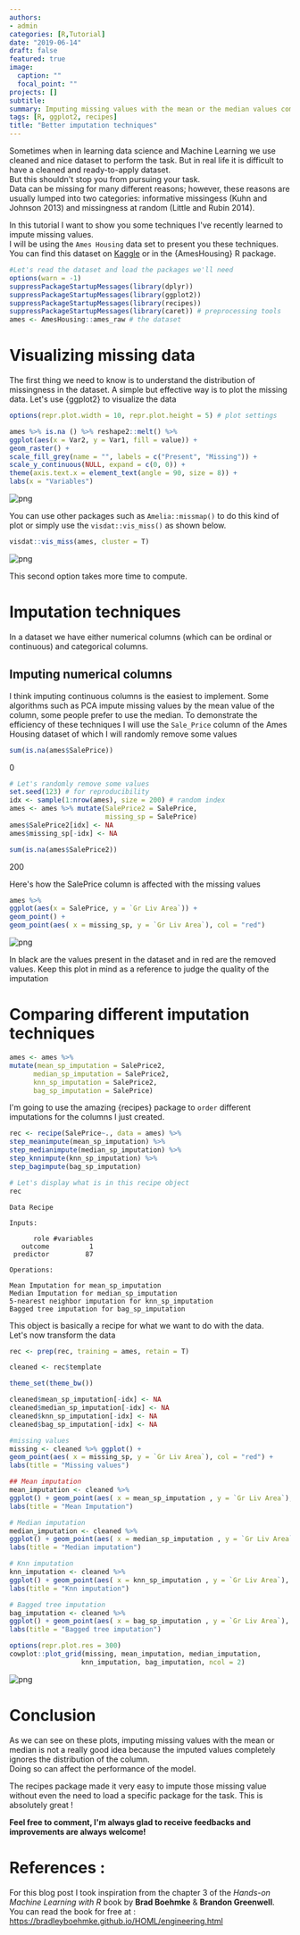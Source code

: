 ```yaml
---
authors:
- admin
categories: [R,Tutorial]
date: "2019-06-14"
draft: false
featured: true
image:
  caption: ""
  focal_point: ""
projects: []
subtitle: 
summary: Imputing missing values with the mean or the median values completely ignores the distribution of your column and can lead to weaker models. Thanks to  the #recipes #Rstats package, imputing missing values with #ML algorithms such as #knn or #treebased algorithms is really really easy.
tags: [R, ggplot2, recipes]
title: "Better imputation techniques"
---
```


Sometimes when in learning data science and Machine Learning we use cleaned and nice dataset to perform the task. But in real life it is difficult to have a cleaned and ready-to-apply dataset.  
But this shouldn't stop you from pursuing your task.  
Data can be missing for many different reasons; however, these reasons are usually lumped into two categories: informative missingess (Kuhn and Johnson 2013) and missingness at random (Little and Rubin 2014).  
  
    
In this tutorial I want to show you some techniques I've recently learned to impute missing values.  
I will be using the `Ames Housing` data set to present you these techniques. You can find this dataset on [Kaggle](https://www.kaggle.com/c/house-prices-advanced-regression-techniques) or in the {AmesHousing} R package.


```R
#Let's read the dataset and load the packages we'll need
options(warn = -1)
suppressPackageStartupMessages(library(dplyr))
suppressPackageStartupMessages(library(ggplot2))
suppressPackageStartupMessages(library(recipes))
suppressPackageStartupMessages(library(caret)) # preprocessing tools
ames <- AmesHousing::ames_raw # the dataset
```

# Visualizing missing data

The first thing we need to know is to understand the distribution of missingness in the dataset. A simple but effective way is to plot the missing data. Let's use {ggplot2} to visualize the data


```R
options(repr.plot.width = 10, repr.plot.height = 5) # plot settings

ames %>% is.na () %>% reshape2::melt() %>%
ggplot(aes(x = Var2, y = Var1, fill = value)) +
geom_raster() + 
scale_fill_grey(name = "", labels = c("Present", "Missing")) +
scale_y_continuous(NULL, expand = c(0, 0)) +
theme(axis.text.x = element_text(angle = 90, size = 8)) + 
labs(x = "Variables")
```


![png](output_4_0.png)


You can use other packages such as `Amelia::missmap()` to do this kind of plot or simply use the `visdat::vis_miss()` as shown below.


```R
visdat::vis_miss(ames, cluster = T)
```


![png](output_6_0.png)


This second option takes more time to compute.  
# Imputation techniques
In a dataset we have either numerical columns (which can be ordinal or continuous) and categorical columns.  

## Imputing numerical columns
I think imputing continuous columns is the easiest to implement. Some algorithms such as PCA impute missing values by the mean value of the column, some people prefer to use the median. To demonstrate the efficiency of these techniques I will use the `Sale_Price` column of the Ames Housing dataset of which I will randomly remove some values


```R
sum(is.na(ames$SalePrice))
```


0



```R
# Let's randomly remove some values
set.seed(123) # for reproducibility
idx <- sample(1:nrow(ames), size = 200) # random index
ames <- ames %>% mutate(SalePrice2 = SalePrice, 
                        missing_sp = SalePrice)
ames$SalePrice2[idx] <- NA
ames$missing_sp[-idx] <- NA
```


```R
sum(is.na(ames$SalePrice2))
```


200


Here's how the SalePrice column is affected with the missing values


```R
ames %>%
ggplot(aes(x = SalePrice, y = `Gr Liv Area`)) +
geom_point() + 
geom_point(aes( x = missing_sp, y = `Gr Liv Area`), col = "red")
```


![png](output_12_0.png)


In black are the values present in the dataset and in red are the removed values. Keep this plot in mind as a reference to judge the quality of the imputation

# Comparing different imputation techniques


```R
ames <- ames %>%
mutate(mean_sp_imputation = SalePrice2,
      median_sp_imputation = SalePrice2,
      knn_sp_imputation = SalePrice2,
      bag_sp_imputation = SalePrice)
```

I'm going to use the amazing {recipes} package to `order` different imputations for the columns I just created.


```R
rec <- recipe(SalePrice~., data = ames) %>%
step_meanimpute(mean_sp_imputation) %>%
step_medianimpute(median_sp_imputation) %>%
step_knnimpute(knn_sp_imputation) %>%
step_bagimpute(bag_sp_imputation)
```


```R
# Let's display what is in this recipe object
rec
```


    Data Recipe
    
    Inputs:
    
          role #variables
       outcome          1
     predictor         87
    
    Operations:
    
    Mean Imputation for mean_sp_imputation
    Median Imputation for median_sp_imputation
    5-nearest neighbor imputation for knn_sp_imputation
    Bagged tree imputation for bag_sp_imputation


This object is basically a recipe for what we want to do with the data.  
Let's now transform the data


```R
rec <- prep(rec, training = ames, retain = T)
```


```R
cleaned <- rec$template
```


```R
theme_set(theme_bw())
```


```R
cleaned$mean_sp_imputation[-idx] <- NA
cleaned$median_sp_imputation[-idx] <- NA
cleaned$knn_sp_imputation[-idx] <- NA
cleaned$bag_sp_imputation[-idx] <- NA

#missing values
missing <- cleaned %>% ggplot() + 
geom_point(aes( x = missing_sp, y = `Gr Liv Area`), col = "red") +
labs(title = "Missing values")

## Mean imputation
mean_imputation <- cleaned %>% 
ggplot() + geom_point(aes( x = mean_sp_imputation , y = `Gr Liv Area`), col = "blue") +
labs(title = "Mean Imputation")

# Median imputation
median_imputation <- cleaned %>% 
ggplot() + geom_point(aes( x = median_sp_imputation , y = `Gr Liv Area`), col = "blue") +
labs(title = "Median imputation")

# Knn imputation
knn_imputation <- cleaned %>% 
ggplot() + geom_point(aes( x = knn_sp_imputation , y = `Gr Liv Area`), col = "blue") +
labs(title = "Knn imputation")

# Bagged tree imputation
bag_imputation <- cleaned %>% 
ggplot() + geom_point(aes( x = bag_sp_imputation , y = `Gr Liv Area`), col = "blue") +
labs(title = "Bagged tree imputation")
```


```R
options(repr.plot.res = 300)
cowplot::plot_grid(missing, mean_imputation, median_imputation, 
                  knn_imputation, bag_imputation, ncol = 2)
```


![png](output_24_0.png)


# Conclusion

As we can see on these plots, imputing missing values with the mean or median is not a really good idea because the imputed values completely ignores the distribution of the column.  
Doing so can affect the performance of the model.  

The recipes package made it very easy to impute those missing value without even the need to load a specific package for the task. This is absolutely great !  

**Feel free to comment, I'm always glad to receive feedbacks and improvements are always welcome!**

# References :
For this blog post I took inspiration from the chapter 3 of the *Hands-on Machine Learning with R* book by
**Brad Boehmke** & **Brandon Greenwell**.  
You can read the book for free at : https://bradleyboehmke.github.io/HOML/engineering.html


```R

```
